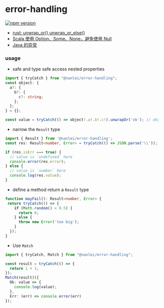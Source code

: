 # error-handling

[![npm version](https://badge.fury.io/js/%40nanlei%2Ferror-handling.svg)](https://badge.fury.io/js/%40nanlei%2Ferror-handling)

- [rust: unwrap_or(),unwrap_or_else()](https://learning-rust.github.io/docs/e4.unwrap_and_expect.html)
- [Scala 使用 Option、Some、None，避免使用 Null](https://www.runoob.com/w3cnote/scala-option-some-none.html)
- [Java 的异常](https://www.liaoxuefeng.com/wiki/1252599548343744/1264734349295520)

### usage

- safe and type safe access nested properties

```typescript
import { tryCatch } from "@nanlei/error-handling";
const object: {
  a?: {
    b?: {
      c?: string;
    };
  };
} = {};

const value = tryCatch(() => object!.a!.b!.c!).unwrapOr('ok'); // ok;
```

- narrow the `Result` type

```typescript
import { Result } from '@nanlei/error-handling';
const res: Result<number, Error> = tryCatch(() => JSON.parse('\\'));

if (res.isErr === true) {
  // value is `undefined` here
  console.error(res.error);
} else {
  // value is `number` here
  console.log(res.value);
}
```

- define a method return a `Result` type

```typescript
function mayFail(): Result<number, Error> {
 return tryCatch(() => {
    if (Math.random() < 0.5) {
      return 0;
    } else {
      throw new Error('too big');
    }
  });
}
```
- Use `Match`

```typescript
import { tryCatch, Match } from "@nanlei/error-handling";

const result = tryCatch(() => {
  return 1 + 1;
});
Match(result)({
  Ok: value => {
    console.log(value);
  },
  Err: (err) => console.error(err)
});
```
